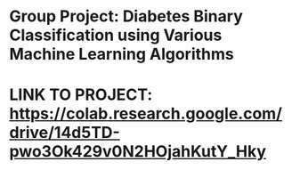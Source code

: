 # Group Project: Diabetes Binary Classification using Various Machine Learning Algorithms
# LINK TO PROJECT: https://colab.research.google.com/drive/14d5TD-pwo3Ok429v0N2HOjahKutY_Hky
